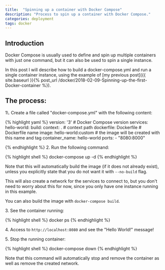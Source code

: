 ```yaml
---
title:  "Spinning up a container with Docker Compose"
description: "Process to spin up a container with Docker Compose."
categories: deployment
tags: docker
---
```

<h2>Introduction</h2>
Docker Compose is usually used to define and spin up multiple containers with
just one command, but it can also be used to spin a single instance.

In this post I will describe how to build a docker-compose.yml and run a single
container instance, using the example of
[my previous post]({{ site.baseurl }}{% post_url /docker/2018-02-09-Spinning-up-the-first-Docker-container %}).

<h2>The process:</h2>
1\. Create a file called "docker-compose.yml" with the following content:

{% highlight yaml %}
version: '3'   # Docker Compose version
services:
  hello-world:
    build:
      context: .    # context path
      dockerfile: Dockerfile    # Dockerfile name
    image: hello-world:custom    # the image will be created with this name and tag
    container_name: hello-world
    ports:
    - "8080:8000"

{% endhighlight %}
2\. Run the following command:

{% highlight shell %}
docker-compose up -d
{% endhighlight %}

Note that this will automatically build the image (if it does not already
exist), unless you explicitly state that you do not want it with `--no-build`
flag.

This will also create a network for the services to connect to, but you don't
need to worry about this for now, since you only have one instance running in
this example.

You can also build the image with `docker-compose build`.

3\. See the container running:

{% highlight shell %}
docker ps
{% endhighlight %}

4\. Access to `http://localhost:8080` and see the "Hello World!" message!

5\. Stop the running container:

{% highlight shell %}
docker-compose down
{% endhighlight %}

Note that this command will automatically stop and remove the container as well
as remove the created network.

